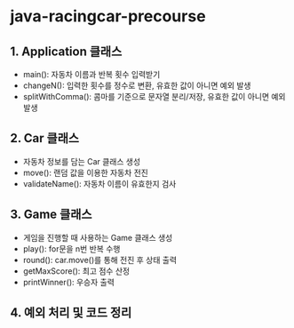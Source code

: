 # java-racingcar-precourse

## 1. Application 클래스
- main(): 자동차 이름과 반복 횟수 입력받기
- changeN(): 입력한 횟수를 정수로 변환, 유효한 값이 아니면 예외 발생
- splitWithComma(): 콤마를 기준으로 문자열 분리/저장, 유효한 값이 아니면 예외 발생

## 2. Car 클래스
- 자동차 정보를 담는 Car 클래스 생성
- move(): 랜덤 값을 이용한 자동차 전진
- validateName(): 자동차 이름이 유효한지 검사

## 3. Game 클래스
- 게임을 진행할 때 사용하는 Game 클래스 생성
- play(): for문을 n번 반복 수행
- round(): car.move()를 통해 전진 후 상태 출력 
- getMaxScore(): 최고 점수 산정
- printWinner(): 우승자 출력

## 4. 예외 처리 및 코드 정리